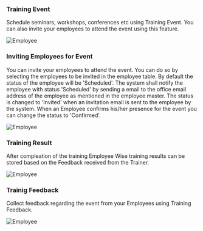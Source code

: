 ### Training Event

Schedule seminars, workshops, conferences etc using Training Event. You can also invite your employees to attend the event using this feature.

<img class="screenshot" alt="Employee" src="{{docs_base_url}}/assets/img/human-resources/training_event.png">

### Inviting Employees for Event

You can invite your employees to attend the event. You can do so by selecting the employees to be invited in the employee table.
By default the status of the employee will be 'Scheduled'.
The system shall notify the employee with status 'Scheduled' by sending a email to the office email address of the employee as mentioned in the employee master. 
The status is changed to 'Invited' when an invitation email is sent to the employee by the system.
When an Employee confirms his/her presence for the event you can change the status to 'Confirmed'.

<img class="screenshot" alt="Employee" src="{{docs_base_url}}/assets/img/human-resources/training_event_employee.png">

### Training Result

After compleation of the training Employee Wise training results can be stored based on the Feedback received from the Trainer.

<img class="screenshot" alt="Employee" src="{{docs_base_url}}/assets/img/human-resources/training_result.png">


### Trainig Feedback

Collect feedback regarding the event from your Employees using Training Feedback.

<img class="screenshot" alt="Employee" src="{{docs_base_url}}/assets/img/human-resources/training_feedback.png">
